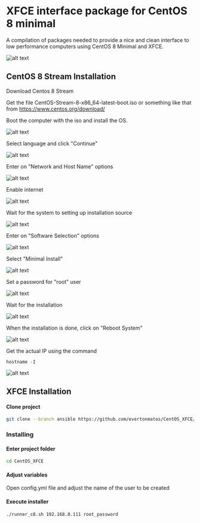# XFCE interface package for CentOS 8 minimal

A compilation of packages needed to provide a nice and clean interface to low performance computers using CentOS 8 Minimal and XFCE.

![alt text](docs/11-desktop.png "Desktop")

## CentOS 8 Stream Installation

Download Centos 8 Stream

Get the file CentOS-Stream-8-x86_64-latest-boot.iso or something like that from https://www.centos.org/download/

Boot the computer with the iso and install the OS.

![alt text](docs/00-boot.png "Boot ISO")

Select language and click "Continue"

![alt text](docs/01-language.png "Config Language")

Enter on "Network and Host Name" options

![alt text](docs/02-installer-1.png "Installer")

Enable internet

![alt text](docs/03-network.png "Network")

Wait for the system to setting up installation source

![alt text](docs/04-installer-2.png "Installer")

Enter on "Software Selection" options

![alt text](docs/05-installer-3.png "Installer")

Select "Minimal Install"

![alt text](docs/06-software-selection.png "Software Selection")

Set a password for "root" user

![alt text](docs/07-root-password.png "Root Password")

Wait for the installation

![alt text](docs/08-installation.png "Installation")

When the installation is done, click on "Reboot System"

![alt text](docs/09-restart.png "Restart")

Get the actual IP using the command 

    hostname -I

![alt text](docs/10-get-ip.png "Get IP")


## XFCE Installation

#### Clone project

```bash
git clone --branch ansible https://github.com/evertonmatos/CentOS_XFCE/
```

### Installing

#### Enter project folder

```bash
cd CentOS_XFCE
```

#### Adjust variables

Open config.yml file and adjust the name of the user to be created

#### Execute installer

```bash
./runner_c8.sh 192.168.0.111 root_password
```
